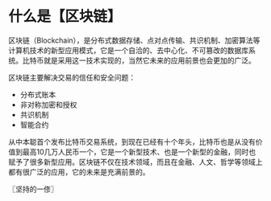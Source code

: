 # 什么是【区块链】
区块链（Blockchain），是分布式数据存储、点对点传输、共识机制、加密算法等计算机技术的新型应用模式，它是一个自洽的、去中心化、不可篡改的数据库系统。比特币就是采用这一技术实现的，当然它未来的应用前景也会更加的广泛。

区块链主要解决交易的信任和安全问题：

* 分布式账本
* 非对称加密和授权
* 共识机制
* 智能合约

从中本聪首个发布比特币交易系统，到现在已经有十个年头，比特币也是从没有价值到最高10几万人民币一个，它是一个新型技术、也是一个新型的金融，同时也赋予了很多新型应用。区块链不仅在技术领域，而且在金融、人文、哲学等领域上都有很广泛的应用，它的未来是充满前景的。

〖坚持的一俢〗